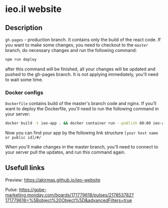 # ieo.il website

## Description

`gh-pages` - production branch. It contains only the build of the react code.
If you want to make some changes, you need to checkout to the `master` branch, do necessary changes and run the following command:

```bash
npm run deploy
```

after this command will be finished, all your changes will be updated and pushed to
the gh-pages branch. It is not applying immediately, you'll need to wait some time.

### Docker configs

`Dockerfile` contains build of the master's branch code and nginx. If you'll want to deploy the Dockerfile, you'll need to run the following command in your server:

```bash
docker build -t ieo-app . && docker container run --publish 80:80 ieo-app
```

Now you can find your app by the following link structure `[your host name or public id]/#/`

When you'll make changes in the master branch, you'll need to connect to your server pull the updates, and run this command again.

## Usefull links

Preview: https://akirmas.github.io/ieo-website

Pulse: https://gobe-marketing.monday.com/boards/171779618/pulses/217853782?171779618=%5Bobject%20Object%5D&advancedFilters=true
